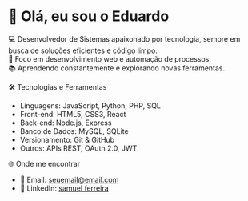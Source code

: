 # 👋 Olá, eu sou o Eduardo

💻 Desenvolvedor de Sistemas apaixonado por tecnologia, sempre em busca de soluções eficientes e código limpo.  
🚀 Foco em desenvolvimento web e automação de processos.  
📚 Aprendendo constantemente e explorando novas ferramentas.


 🛠️ Tecnologias e Ferramentas
- Linguagens: JavaScript, Python, PHP, SQL
- Front-end: HTML5, CSS3, React
- Back-end: Node.js, Express
- Banco de Dados: MySQL, SQLite
- Versionamento: Git & GitHub
- Outros: APIs REST, OAuth 2.0, JWT


 🌐 Onde me encontrar
- 📧 Email: seuemail@email.com
- 💼 LinkedIn: [samuel ferreira](https://www.linkedin.com/in/SEU_LINK/)

